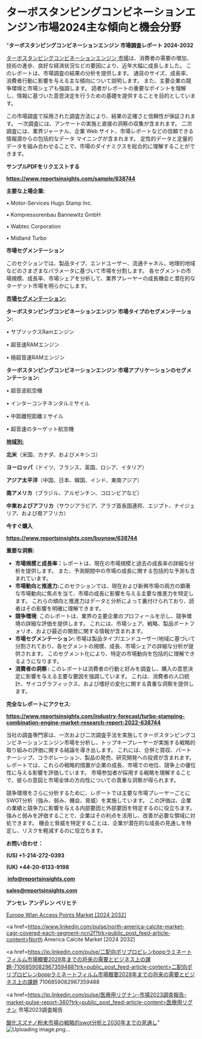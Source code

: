 # ターボスタンピングコンビネーションエンジン市場2024主な傾向と機会分野

"<strong>ターボスタンピングコンビネーションエンジン 市場調査レポート 2024-2032</strong>

<a href=https://www.reportsinsights.com/sample/638744>ターボスタンピングコンビネーションエンジン 市場</a>は、消費者の需要の増加、技術の進歩、良好な経済状況などの要因により、近年大幅に成長しました。 このレポートは、市場調査の結果の分析を提供します。 通貨のサイズ、成長率、消費者行動に影響を与える主な傾向について説明します。 また、主要企業の競争環境と市場シェアも強調します。 読者がレポートの重要なポイントを理解し、情報に基づいた意思決定を行うための基礎を提供することを目的としています。

この市場調査で採用された調査方法により、結果の正確さと信頼性が保証されます。 一次調査には、アンケートの実施と直接の洞察の収集が含まれます。 二次調査には、業界ジャーナル、企業 Web サイト、市場レポートなどの信頼できる情報源からの包括的なデータ マイニングが含まれます。 定性的データと定量的データを組み合わせることで、市場のダイナミクスを総合的に理解することができます。

<strong><b>サンプルPDFをリクエストする</b></strong>

<a href=https://www.reportsinsights.com/sample/638744><strong><u>https://www.reportsinsights.com/sample/638744</u></strong></a>

<strong>主要な上場企業:</strong>

• Motor-Services Hugo Stamp Inc.

• Kompressorenbau Bannewitz GmbH

• Wabtec Corporation

• Midland Turbo

<strong>市場セグメンテーション</strong>

このセクションでは、製品タイプ、エンドユーザー、流通チャネル、地理的地域などのさまざまなパラメータに基づいて市場を分割します。 各セグメントの市場規模、成長率、市場シェアを分析して、業界プレーヤーの成長機会と潜在的なターゲット市場を明らかにします。

<strong><u>市場セグメンテーション</u></strong><strong><u>:</u></strong>

<strong>ターボスタンピングコンビネーションエンジン 市場タイプのセグメンテーション:</strong>

• サブソックスRamエンジン

• 超音速RAMエンジン

• 極超音速RAMエンジン

<strong>ターボスタンピングコンビネーションエンジン 市場アプリケーションのセグメンテーション:</strong>

• 超音波航空機

• インターコンチネンタルミサイル

• 中距離短距離ミサイル

• 超音速のターゲット航空機

<strong><u>地域別</u></strong><strong><u>:</u></strong>

<strong>北米</strong>（米国、カナダ、およびメキシコ）

<strong>ヨーロッパ</strong>（ドイツ、フランス、英国、ロシア、イタリア）

<strong>アジア太平洋</strong>（中国、日本、韓国、インド、東南アジア）

<strong>南アメリカ</strong>（ブラジル、アルゼンチン、コロンビアなど）

<strong>中東およびアフリカ</strong>（サウジアラビア、アラブ首長国連邦、エジプト、ナイジェリア、および南アフリカ）

<strong>今すぐ購入</strong>

<a href=https://www.reportsinsights.com/buynow/638744><strong><u>https://www.reportsinsights.com/buynow/638744</u></strong></a>

<strong>重要な洞察:</strong>
<ul>
  <li><strong>市場規模と成長率：</strong>レポートは、現在の市場規模と過去の成長率の詳細な分析を提供します。 また、予測期間中の市場の成長に関する包括的な予測も含まれています。</li>
  <li><strong>市場動向と推進力:</strong>このセクションでは、現在および新興市場の両方の顕著な市場動向に焦点を当て、市場の成長に影響を与える主要な推進力を特定します。 これらの傾向と推進力はデータと分析によって裏付けられており、読者はその影響を明確に理解できます。</li>
  <li><strong>競争環境</strong>: このレポートは、業界の主要企業のプロフィールを示し、競争環境の詳細な評価を提供します。 これには、市場シェア、戦略、製品ポートフォリオ、および最近の開発に関する情報が含まれます。</li>
  <li><strong>市場セグメンテーション: </strong>市場は製品タイプ/エンドユーザー/地域に基づいて分割されており、各セグメントの規模、成長、市場シェアの詳細な分析が提供されます。 このセグメント化により、特定の市場動向を包括的に理解できるようになります。</li>
  <li><strong>消費者の洞察 : </strong>このレポートは消費者の行動と好みを調査し、購入の意思決定に影響を与える主要な要因を強調しています。 これは、消費者の人口統計、サイコグラフィックス、および嗜好の変化に関する貴重な洞察を提供します。</li>
</ul>
<strong>完全なレポートにアクセス:</strong>

<a href=https://www.reportsinsights.com/industry-forecast/turbo-stamping-combination-engine-market-research-report-2022-638744><strong><u><b>https://www.reportsinsights.com/industry-forecast/turbo-stamping-combination-engine-market-research-report-2022-638744</b></u></strong></a>

当社の調査専門家は、一次および二次調査手法を実施してターボスタンピングコンビネーションエンジン市場を分析し、トップキープレーヤーが実施する戦略的取り組みの評価に関する結論を導き出します。 これには、合併と買収、パートナーシップ、コラボレーション、製品の発売、研究開発への投資が含まれます。 レポートでは、これらの戦略的措置が企業の成長、市場での地位、競争上の優位性に与える影響を評価しています。 市場参加者が採用する戦略を理解することで、彼らの意図と市場全体の方向性についての貴重な洞察が得られます。

競争環境をさらに分析するために、レポートでは主要な市場プレーヤーごとにSWOT分析（強み、弱み、機会、脅威）を実施しています。 この評価は、企業の業績と競争力に影響を与える内部要因と外部要因を特定するのに役立ちます。 強みと弱みを評価することで、企業はその利点を活用し、改善が必要な領域に対処できます。 機会と脅威を特定することは、企業が潜在的な成長の見通しを特定し、リスクを軽減するのに役立ちます。

<strong>お問い合わせ：</strong>

<strong>(US) +1-214-272-0393</strong>

<strong>(UK) +44-20-8133-9198</strong>

<strong> </strong><a href=info@reportsinsights.com><strong><u>info@reportsinsights.com</u></strong></a>

<a href=sales@reportsinsights.com><strong><u>sales@reportsinsights.com</u></strong></a>

<strong>アンセレ アンデレン ベリヒテ</strong>

<a href=https://www.linkedin.com/pulse/europe-wlan-access-points-markets-trends-growth-drivers-d75ef/>Europe Wlan Access Points Market [2024 2032]</a>

<a href=https://www.linkedin.com/pulse/north-america-calcite-market-cagr-covered-each-segment-ncn2f?trk=public_post_feed-article-content>North America Calcite Market [2024 2032]</a>

<a href=https://jp.linkedin.com/pulse/二配向ポリプロピレンboppラミネートフィルム市場概要2028年までの将来の需要とビジネス上の課題-7106859082967359488?trk=public_post_feed-article-content>二配向ポリプロピレンboppラミネートフィルム市場概要2028年までの将来の需要とビジネス上の課題 7106859082967359488</a>

<a href=https://jp.linkedin.com/pulse/医療用リグナン-市場2023調査報告-market-pulse-report-360?trk=public_post_feed-article-content>医療用リグナン 市場2023調査報告</a>

<a href=https://www.linkedin.com/pulse/酸化スズナノ粉末市場の戦略的swot分析と2030年までの見通し-tribunal-analytics-360-erzsf/>酸化スズナノ粉末市場の戦略的swot分析と2030年までの見通し</a>"
![Uploading image.png…]()
